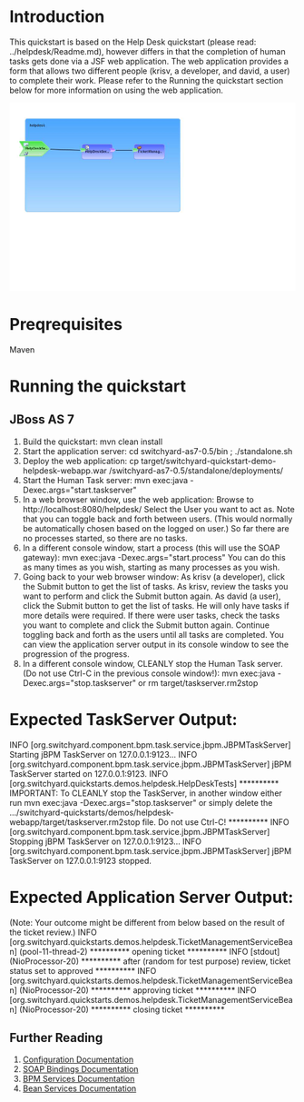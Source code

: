 Introduction
============
This quickstart is based on the Help Desk quickstart (please read: ../helpdesk/Readme.md), however differs in that the completion of human tasks gets done via a JSF web application.
The web application provides a form that allows two different people (krisv, a developer, and david, a user) to complete their work.
Please refer to the Running the quickstart section below for more information on using the web application.

![Helpdesk Webapp Quickstart](https://github.com/jboss-switchyard/quickstarts/raw/master/demos/helpdesk-webapp/helpdesk-webapp.jpg)


Preqrequisites 
==============
Maven

Running the quickstart
======================

JBoss AS 7
----------
1. Build the quickstart:
    mvn clean install
2. Start the application server:
    cd switchyard-as7-0.5/bin ; ./standalone.sh
3. Deploy the web application:
    cp target/switchyard-quickstart-demo-helpdesk-webapp.war <path-to>/switchyard-as7-0.5/standalone/deployments/
4. Start the Human Task server:
    mvn exec:java -Dexec.args="start.taskserver"
5. In a web browser window, use the web application:
    Browse to http://localhost:8080/helpdesk/
    Select the User you want to act as.
    Note that you can toggle back and forth between users. (This would normally be automatically chosen based on the logged on user.)
    So far there are no processes started, so there are no tasks.
6. In a different console window, start a process (this will use the SOAP gateway):
    mvn exec:java -Dexec.args="start.process"
    You can do this as many times as you wish, starting as many processes as you wish.
7. Going back to your web browser window:
    As krisv (a developer), click the Submit button to get the list of tasks.
    As krisv, review the tasks you want to perform and click the Submit button again.
    As david (a user), click the Submit button to get the list of tasks. He will only have tasks if more details were required.
    If there were user tasks, check the tasks you want to complete and click the Submit button again.
    Continue toggling back and forth as the users until all tasks are completed.
    You can view the application server output in its console window to see the progression of the progress.
8. In a different console window, CLEANLY stop the Human Task server. (Do not use Ctrl-C in the previous console window!):
    mvn exec:java -Dexec.args="stop.taskserver"
   or
    rm target/taskserver.rm2stop

Expected TaskServer Output:
===========================
INFO  [org.switchyard.component.bpm.task.service.jbpm.JBPMTaskServer] Starting jBPM TaskServer on 127.0.0.1:9123...
INFO  [org.switchyard.component.bpm.task.service.jbpm.JBPMTaskServer] jBPM TaskServer started on 127.0.0.1:9123.
INFO  [org.switchyard.quickstarts.demos.helpdesk.HelpDeskTests] ********** IMPORTANT: To CLEANLY stop the TaskServer, in another window either run mvn exec:java -Dexec.args="stop.taskserver" or simply delete the .../switchyard-quickstarts/demos/helpdesk-webapp/target/taskserver.rm2stop file. Do not use Ctrl-C!  **********
INFO  [org.switchyard.component.bpm.task.service.jbpm.JBPMTaskServer] Stopping jBPM TaskServer on 127.0.0.1:9123...
INFO  [org.switchyard.component.bpm.task.service.jbpm.JBPMTaskServer] jBPM TaskServer on 127.0.0.1:9123 stopped.

Expected Application Server Output:
===================================
(Note: Your outcome might be different from below based on the result of the ticket review.)
INFO  [org.switchyard.quickstarts.demos.helpdesk.TicketManagementServiceBean] (pool-11-thread-2) ********** opening ticket **********
INFO  [stdout] (NioProcessor-20) ********** after (random for test purpose) review, ticket status set to approved **********
INFO  [org.switchyard.quickstarts.demos.helpdesk.TicketManagementServiceBean] (NioProcessor-20) ********** approving ticket **********
INFO  [org.switchyard.quickstarts.demos.helpdesk.TicketManagementServiceBean] (NioProcessor-20) ********** closing ticket **********

## Further Reading

1. [Configuration Documentation](https://docs.jboss.org/author/display/SWITCHYARD/Configuration)
2. [SOAP Bindings Documentation](https://docs.jboss.org/author/display/SWITCHYARD/SOAP+Bindings)
3. [BPM Services Documentation](https://docs.jboss.org/author/display/SWITCHYARD/BPM+Services)
4. [Bean Services Documentation](https://docs.jboss.org/author/display/SWITCHYARD/Bean+Services)

